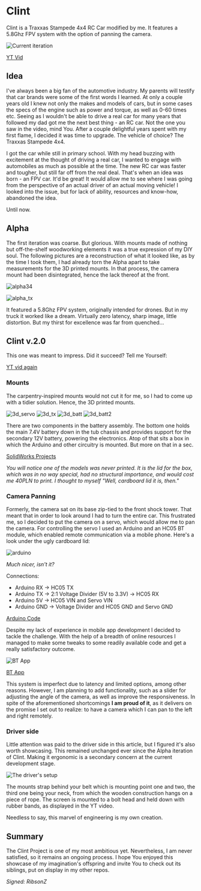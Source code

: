 # Clint
Clint is a Traxxas Stampede 4x4 RC Car modified by me. It features a 5.8Ghz FPV system with the option of panning the camera.

![Current iteration](Media/after.JPG)

[YT Vid](https://www.youtube.com/embed/WeP4QTIqyTM)

## Idea
I've always been a big fan of the automotive industry. My parents will testify that car brands were some of the first words I learned. At only a couple years old I knew not only the makes and models of cars, but in some cases the specs of the engine such as power and torque, as well as 0-60 times etc. Seeing as I wouldn't be able to drive a real car for many years that followed my dad got me the next best thing - an RC car. Not the one you saw in the video, mind You. After a couple delightful years spent with my first flame, I decided it was time to upgrade. The vehicle of choice? The Traxxas Stampede 4x4.

I got the car while still in primary school. With my head buzzing with excitement at the thought of driving a real car, I wanted to engage with automobiles as much as possible at the time. The new RC car was faster and tougher, but still far off from the real deal. That's when an idea was born - an FPV car. It'd be great! It would allow me to see where I was going from the perspective of an actual driver of an actual moving vehicle! I looked into the issue, but for lack of ability, resources and know-how, abandoned the idea.

Until now.

## Alpha
The first iteration was coarse. But glorious. With mounts made of nothing but off-the-shelf woodworking elements it was a true expression of my DIY soul. The following pictures are a reconstruction of what it looked like, as by the time I took them, I had already torn the Alpha apart to take measurements for the 3D printed mounts. In that process, the camera mount had been disintegrated, hence the lack thereof at the front.

![alpha34](Media/alpha_rear_quarter.JPG)

![alpha_tx](Media/alpha_tx.JPG)

It featured a 5.8Ghz FPV system, originally intended for drones. But in my truck it worked like a dream. Virtually zero latency, sharp image, little distortion. But my thirst for excellence was far from quenched...

## Clint v.2.0

This one was meant to impress. Did it succeed? Tell me Yourself:

[YT vid again](https://www.youtube.com/embed/WeP4QTIqyTM)

### Mounts
The carpentry-inspired mounts would not cut it for me, so I had to come up with a tidier solution. Hence, the 3D printed mounts.

![3d_servo](Media/servo_3d.JPG)
![3d_tx](Media/tx_3d.JPG)
![3d_batt](Media/batt_3d.JPG)
![3d_batt2](Media/batt_3d2.JPG)

There are two components in the battery assembly. The bottom one holds the main 7.4V battery down in the tub chassis and provides support for the secondary 12V battery, powering the electronics. Atop of that sits a box in which the Arduino and other circuitry is mounted. But more on that in a sec.

[SolidWorks Projects](CAD/)

*You will notice one of the models was never printed. It is the lid for the box, which was in no way special, had no structural importance, and would cost me 40PLN to print. I thought to myself "Well, cardboard lid it is, then."*

### Camera Panning
Formerly, the camera sat on its base zip-tied to the front shock tower. That meant that in order to look around I had to turn the entire car. This frustrated me, so I decided to put the camera on a servo, which would allow me to pan the camera. For controlling the servo I used an Arduino and an HC05 BT module, which enabled remote communication via a mobile phone. Here's a look under the ugly cardboard lid:

![arduino](Media/arduino.jpg)

*Much nicer, isn't it?*

Connections:
- Arduino RX -> HC05 TX
- Arduino TX -> 2:1 Voltage Divider (5V to 3.3V) -> HC05 RX
- Arduino 5V -> HC05 VIN and Servo VIN
- Arduino GND -> Voltage Divider and HC05 GND and Servo GND

[Arduino Code](Program/Clint_BT/Clint_BT.ino)

Despite my lack of experience in mobile app development I decided to tackle the challenge. With the help of a breadth of online resources I managed to make some tweaks to some readily available code and get a really satisfactory outcome.

![BT App](Media/bt_app.jpg)

[BT App](Program/AndroidApp/)

This system is imperfect due to latency and limited options, among other reasons. However, I am planning to add functionality, such as a slider for adjusting the angle of the camera, as well as improve the responsiveness. In spite of the aforementioned shortcomings **I am proud of it**, as it delivers on the promise I set out to realize: to have a camera which I can pan to the left and right remotely.

### Driver side
Little attention was paid to the driver side in this article, but I figured it's also worth showcasing. This remained unchanged ever since the Alpha iteration of Clint. Making it ergonomic is a secondary concern at the current development stage.

![The driver's setup](Media/setup.jpg)

The mounts strap behind your belt which is mounting point one and two, the third one being your neck, from which the wooden construction hangs on a piece of rope. The screen is mounted to a bolt head and held down with rubber bands, as displayed in the YT video.

Needless to say, this marvel of engineering is my own creation.

## Summary

The Clint Project is one of my most ambitious yet. Nevertheless, I am never satisfied, so it remains an ongoing process. I hope You enjoyed this showcase of my imagination's offspring and invite You to check out its siblings, put on display in my other repos.

*Signed: RibsonZ*
